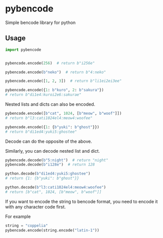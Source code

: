 # pybencode

Simple bencode library for python

## Usage

```python
import pybencode


pybencode.encode(256)  # return b"i256e"

pybencode.encode(b"neko")  # return b"4:neko"

pybencode.encode([1, 2, 3])  # return b"li1ei2ei3ee"

pybencode.encode({1: b"kuro", 2: b"sakura"})
# return b"di1e4:kuroi2e6:sakurae"

```

Nested lists and dicts can also be encoded.

```python
pybencode.encode([b"cat", 1024, [b"meow", b"woof"]])
# return b"l3:cati1024el4:meow4:woofee"

pybencode.encode({1: {b"yuki": b"ghost"}})
# return b"di1ed4:yuki5:ghostee"
```

Decode can do the opposite of the above.

Similarly, you can decode nested list and dict.

```python
pybencode.decode(b"5:night")  # return "night"
pybencode.decode(b"i128e")  # return 128

python.decode(b"di1ed4:yuki5:ghostee")
# return {1: {b"yuki": b"ghost"}}

python.decode(b"l3:cati1024el4:meow4:woofee")
# return [b"cat", 1024, [b"meow", b"woof"]]
```

If you want to encode the string to bencode format, you need to encode it with any character code first.

For example

```python
string = "coppelia"
pybencode.encode(string.encode("latin-1"))
```
